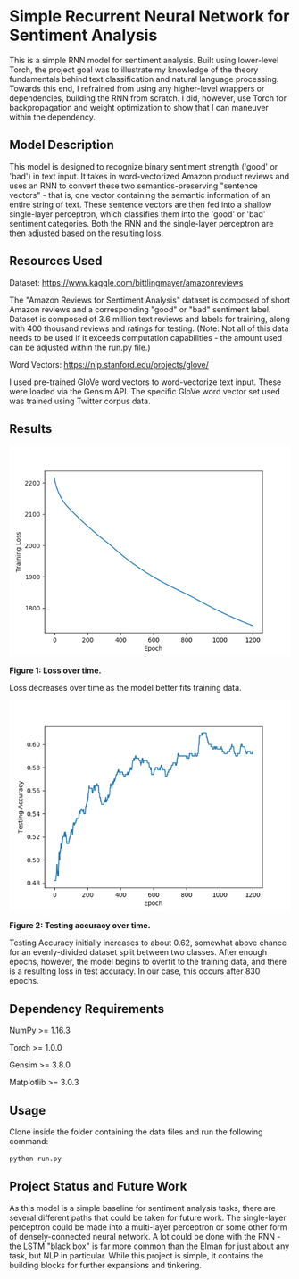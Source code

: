 # Simple Recurrent Neural Network for Sentiment Analysis

This is a simple RNN model for sentiment analysis. Built using lower-level Torch, the project goal was to illustrate my knowledge of the theory fundamentals behind text
classification and natural language processing. Towards this end, I refrained from using any higher-level wrappers or dependencies, building the RNN from scratch.
I did, however, use Torch for backpropagation and weight optimization to show that I can maneuver within the dependency.

## Model Description

This model is designed to recognize binary sentiment strength ('good' or 'bad') in text input. It takes in word-vectorized Amazon product reviews and uses an RNN to convert these two
semantics-preserving "sentence vectors" - that is, one vector containing the semantic information of an entire string of text. These sentence vectors are then fed into a shallow
single-layer perceptron, which classifies them into the 'good' or 'bad' sentiment categories. Both the RNN and the single-layer perceptron are then adjusted based on the
resulting loss.

## Resources Used

Dataset: https://www.kaggle.com/bittlingmayer/amazonreviews

The "Amazon Reviews for Sentiment Analysis" dataset is composed of short Amazon reviews and a corresponding "good" or "bad" sentiment label. Dataset is composed of 3.6 million text reviews and labels for training, along with 400 thousand reviews and ratings for testing. (Note: Not all of this data needs to be used if it exceeds computation capabilities - the amount used can be adjusted within the run.py file.)

Word Vectors: https://nlp.stanford.edu/projects/glove/

I used pre-trained GloVe word vectors to word-vectorize text input. These were loaded via the Gensim API. The specific GloVe word vector set used was trained using Twitter corpus data.

## Results

![Figure 1: Loss over time.](./Result_Figures/Loss.png)

__Figure 1: Loss over time.__

Loss decreases over time as the model better fits training data.

![Figure 2: Testing accuracy over time.](./Result_Figures/Test_Accuracy.png)

__Figure 2: Testing accuracy over time.__

Testing Accuracy initially increases to about 0.62, somewhat above chance for an evenly-divided dataset split between two classes. After enough epochs, however, the model begins to overfit to the training data, and there is a resulting loss in test accuracy. In our case, this occurs after 830 epochs.

## Dependency Requirements

NumPy >= 1.16.3

Torch >= 1.0.0

Gensim >= 3.8.0

Matplotlib >= 3.0.3

## Usage
Clone inside the folder containing the data files and run the following command:

```bash
python run.py
```

## Project Status and Future Work

As this model is a simple baseline for sentiment analysis tasks, there are several different paths that could be taken for future work. The single-layer perceptron could be
made into a multi-layer perceptron or some other form of densely-connected neural network. A lot could be done with the RNN - the LSTM "black box" is far more common than the
Elman for just about any task, but NLP in particular. While this project is simple, it contains the building blocks for further expansions and tinkering.
